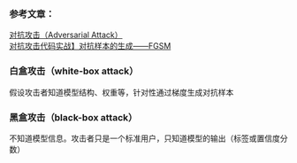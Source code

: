 ### 参考文章：
[对抗攻击（Adversarial Attack）](https://blog.csdn.net/ji_meng/article/details/123931315?spm=1001.2014.3001.5501)   
[对抗攻击代码实战】对抗样本的生成——FGSM](https://blog.csdn.net/ji_meng/article/details/124366646)  
 

### 白盒攻击（white-box attack） 

假设攻击者知道模型结构、权重等，针对性通过梯度生成对抗样本



### 黑盒攻击（black-box attack）

不知道模型信息。攻击者只是一个标准用户，只知道模型的输出（标签或置信度分数）
